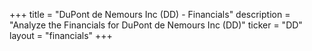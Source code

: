 +++
title = "DuPont de Nemours Inc (DD) - Financials"
description = "Analyze the Financials for DuPont de Nemours Inc (DD)"
ticker = "DD"
layout = "financials"
+++

